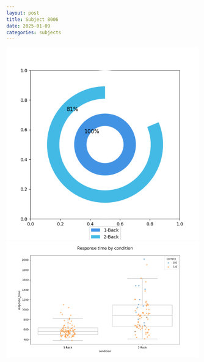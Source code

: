 ```yaml
---
layout: post
title: Subject 8006
date: 2025-01-09
categories: subjects
---
```


![](data/8006/run-15/8006_accuracy_by_condition.png)
![](data/8006/run-15/8006_response_time_by_condition.png)
